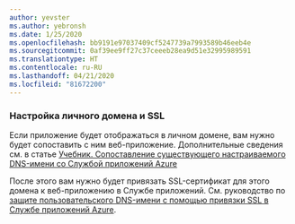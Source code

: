 ```yaml
---
author: yevster
ms.author: yebronsh
ms.date: 1/25/2020
ms.openlocfilehash: bb9191e97037409cf5247739a7993589b46eeb4e
ms.sourcegitcommit: 0af39ee9ff27c37ceeeb28ea9d51e32995989591
ms.translationtype: HT
ms.contentlocale: ru-RU
ms.lasthandoff: 04/21/2020
ms.locfileid: "81672200"
---
```

### <a name="configure-custom-domain-and-ssl"></a>Настройка личного домена и SSL

Если приложение будет отображаться в личном домене, вам нужно будет сопоставить с ним веб-приложение. Дополнительные сведения см. в статье [Учебник. Сопоставление существующего настраиваемого DNS-имени со Службой приложений Azure](/azure/app-service/app-service-web-tutorial-custom-domain)

После этого вам нужно будет привязать SSL-сертификат для этого домена к веб-приложению в Службе приложений. См. руководство по [защите пользовательского DNS-имени с помощью привязки SSL в Службе приложений Azure](/azure/app-service/app-service-web-tutorial-custom-ssl).
